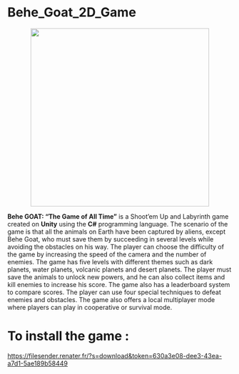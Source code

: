 # Behe_Goat_2D_Game

<p align="center">
  <img src="[https://github.com/Amine-jabote/Chatb-UTT/assets/114097461/010ac8d4-17fa-46d8-bbe0-3c0cd1255eb1](https://user-images.githubusercontent.com/114097461/236181025-3fb4ebc2-9619-4ed3-a989-b608129a7c9c.png)" width="400" />
</p>


**Behe GOAT: “The Game of All Time”** is a Shoot’em Up and Labyrinth game created on **Unity** using the **C#** programming language. The scenario of the game is that all the animals on Earth have been captured by aliens, except Behe Goat, who must save them by succeeding in several levels while avoiding the obstacles on his way. The player can choose the difficulty of the game by increasing the speed of the camera and the number of enemies. The game has five levels with different themes such as dark planets, water planets, volcanic planets and desert planets. The player must save the animals to unlock new powers, and he can also collect items and kill enemies to increase his score. The game also has a leaderboard system to compare scores. The player can use four special techniques to defeat enemies and obstacles. The game also offers a local multiplayer mode where players can play in cooperative or survival mode.

# To install the game : 

https://filesender.renater.fr/?s=download&token=630a3e08-dee3-43ea-a7d1-5ae189b58449
